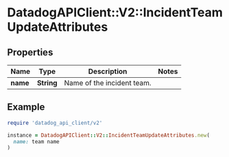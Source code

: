 # DatadogAPIClient::V2::IncidentTeamUpdateAttributes

## Properties

| Name | Type | Description | Notes |
| ---- | ---- | ----------- | ----- |
| **name** | **String** | Name of the incident team. |  |

## Example

```ruby
require 'datadog_api_client/v2'

instance = DatadogAPIClient::V2::IncidentTeamUpdateAttributes.new(
  name: team name
)
```

